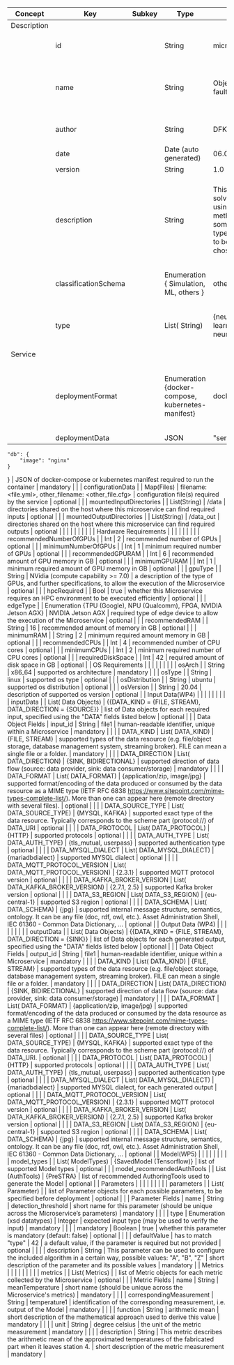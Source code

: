 | Concept               | Key                        | Subkey                     | Type                                                                | Example Value                                                                                                                                                       | Description                                                                                                                                                                                                                              | Condition |
| --------------------- | -------------------------- | -------------------------- | ------------------------------------------------------------------- | ------------------------------------------------------------------------------------------------------------------------------------------------------------------- | ---------------------------------------------------------------------------------------------------------------------------------------------------------------------------------------------------------------------------------------- | --------- |
| Description           |                            |                            |                                                                     |                                                                                                                                                                     |                                                                                                                                                                                                                                          |           |
|                       | id                         |                            | String                                                              | microservice_12312124                                                                                                                                               | unique DIGITbrain reference                                                                                                                                                                                                              | mandatory |
|                       | name                       |                            | String                                                              | Object Detection for faulty parts                                                                                                                                   | human readable short, yet descriptive name of the Microservice                                                                                                                                                                           | mandatory |
|                       | author                     |                            | String                                                              | DFKI                                                                                                                                                                | name of the authoring entity                                                                                                                                                                                                             | mandatory |
|                       | date                       |                            | Date (auto generated)                                               | 06.04.2021                                                                                                                                                          | creation date                                                                                                                                                                                                                            | mandatory |
|                       | version                    |                            | String                                                              | 1.0                                                                                                                                                                 | version                                                                                                                                                                                                                                  | mandatory |
|                       | description                |                            | String                                                              | This microservices solves a certain problem using very specific methods. It supports some special input types, and allows results to be presented in chosen format. | human readable short description of the Microservice's capabilities, e.g. which problems could be solved with it                                                                                                                         | mandatory |
|                       | classificationSchema       |                            | Enumeration { Simulation, ML, others }                              | other                                                                                                                                                               | fine-granular classification of the Microservice                                                                                                                                                                                         | mandatory |
|                       | type                       |                            | List( String)                                                       | {neural network, deep learning, convolutional neural network, CNN}                                                                                                  | detailed type of the microservice, list of keywords                                                                                                                                                                                      | mandatory |
| Service               |                            |                            |                                                                     |                                                                                                                                                                     |                                                                                                                                                                                                                                          |           |
|                       | deploymentFormat           |                            | Enumeration {docker-compose, kubernetes-manifest}                   | docker-compose                                                                                                                                                      | identifier of the deployment environment required to deploy the Microservice's container                                                                                                                                                 | mandatory |
|                       | deploymentData             |                            | JSON                                                                | "services": {
    "db": {
        "image": "nginx"
    } 
}                                                                                                         | JSON of docker-compose or kubernetes manifest required to run the container                                                                                                                                                              | mandatory |
|                       | configurationData          |                            | Map(Files)                                                          | filename: <file.yml>,
other_filename: <other_file.cfg>                                                                                                              | configuration file(s) required by the service                                                                                                                                                                                            | optional  |
|                       | mountedInputDirectories    |                            | List(String)                                                        | /data                                                                                                                                                               | directories shared on the host where this microservice can find required inputs                                                                                                                                                          | optional  |
|                       | mountedOutputDirectories   |                            | List(String)                                                        | /data_out                                                                                                                                                           | directories shared on the host where this microservice can find required outputs                                                                                                                                                         | optional  |
|                       |                            |                            |                                                                     |                                                                                                                                                                     |                                                                                                                                                                                                                                          |           |
| Hardware Requirements |                            |                            |                                                                     |                                                                                                                                                                     |                                                                                                                                                                                                                                          |           |
|                       | recommendedNumberOfGPUs    |                            | Int                                                                 | 2                                                                                                                                                                   | recommended number of GPUs                                                                                                                                                                                                               | optional  |
|                       | minimumNumberOfGPUs        |                            | Int                                                                 | 1                                                                                                                                                                   | minimum required number of GPUs                                                                                                                                                                                                          | optional  |
|                       | recommendedGPURAM          |                            | Int                                                                 | 6                                                                                                                                                                   | recommended amount of GPU memory in GB                                                                                                                                                                                                   | optional  |
|                       | minimumGPURAM              |                            | Int                                                                 | 1                                                                                                                                                                   | minimum required amount of GPU memory in GB                                                                                                                                                                                              | optional  |
|                       | gpuType                    |                            | String                                                              | NVidia (compute capability >= 7.0)                                                                                                                                  | a description of the type of GPUs, and further specifications, to allow the execution of the Microservice                                                                                                                                | optional  |
|                       | hpcRequired                |                            | Bool                                                                | true                                                                                                                                                                | whether this Microservice requires an HPC environment to be executed efficiently                                                                                                                                                         | optional  |
|                       | edgeType                   |                            | Enumeration {TPU (Google), NPU (Qualcomm), FPGA, NVIDIA Jetson AGX} | NVIDIA Jetson AGX                                                                                                                                                   | required type of edge device to allow the execution of the Microservice                                                                                                                                                                  | optional  |
|                       | recommendedRAM             |                            | String                                                              | 16                                                                                                                                                                  | recommended amount of memory in GB                                                                                                                                                                                                       | optional  |
|                       | minimumRAM                 |                            | String                                                              | 2                                                                                                                                                                   | minimum required amount memory in GB                                                                                                                                                                                                     | optional  |
|                       | recommendedCPUs            |                            | Int                                                                 | 4                                                                                                                                                                   | recommended number of CPU cores                                                                                                                                                                                                          | optional  |
|                       | minimumCPUs                |                            | Int                                                                 | 2                                                                                                                                                                   | minimum required number of CPU cores                                                                                                                                                                                                     | optional  |
|                       | requiredDiskSpace          |                            | Int                                                                 | 42                                                                                                                                                                  | required amount of disk space in GB                                                                                                                                                                                                      | optional  |
| OS Requirements       |                            |                            |                                                                     |                                                                                                                                                                     |                                                                                                                                                                                                                                          |           |
|                       | osArch                     |                            | String                                                              | x86_64                                                                                                                                                              | supported os architecture                                                                                                                                                                                                                | mandatory |
|                       | osType                     |                            | String                                                              | linux                                                                                                                                                               | supported os type                                                                                                                                                                                                                        | optional  |
|                       | osDistribution             |                            | String                                                              | ubuntu                                                                                                                                                              | supported os distribution                                                                                                                                                                                                                | optional  |
|                       | osVersion                  |                            | String                                                              | 20.04                                                                                                                                                               | description of supported os version                                                                                                                                                                                                      | optional  |
| Input Data(WP4)       |                            |                            |                                                                     |                                                                                                                                                                     |                                                                                                                                                                                                                                          |           |
|                       | inputData                  |                            | List( Data Objects)                                                 | {{DATA_KIND = {FILE, STREAM}, DATA_DIRECTION = {SOURCE}}                                                                                                            | list of Data objects for each required input, specified using the "DATA" fields listed below                                                                                                                                             | optional  |
|                       | Data Object Fields         | input_id                   | String                                                              | file1                                                                                                                                                               | human-readable identifier, unique within a Microservice                                                                                                                                                                                  | mandatory |
|                       |                            | DATA_KIND                  | List( DATA_KIND)                                                    | {FILE, STREAM}                                                                                                                                                      | supported types of the data resource (e.g. file/object storage, database management system, streaming broker). FILE can mean a single file or a folder.                                                                                  | mandatory |
|                       |                            | DATA_DIRECTION             | List( DATA_DIRECTION)                                               | {SINK, BIDIRECTIONAL}                                                                                                                                               | supported direction of data flow (source: data provider, sink: data consumer/storage)                                                                                                                                                    | mandatory |
|                       |                            | DATA_FORMAT                | List( DATA_FORMAT)                                                  | {application/zip, image/jpg}                                                                                                                                        | supported format/encoding of the data produced or consumed by the data resource as a MIME type (IETF RFC 6838 https://www.sitepoint.com/mime-types-complete-list/). More than one can appear here (remote directory with several files). | optional  |
|                       |                            | DATA_SOURCE_TYPE           | List( DATA_SOURCE_TYPE)                                             | {MYSQL, KAFKA}                                                                                                                                                      | supported exact type of the data resource. Typically corresponds to the scheme part (protocol://) of DATA_URI                                                                                                                            | optional  |
|                       |                            | DATA_PROTOCOL              | List( DATA_PROTOCOL)                                                | {HTTP}                                                                                                                                                              | supported protocols                                                                                                                                                                                                                      | optional  |
|                       |                            | DATA_AUTH_TYPE             | List( DATA_AUTH_TYPE)                                               | {tls_mutual, userpass}                                                                                                                                              | supported authentication type                                                                                                                                                                                                            | optional  |
|                       |                            | DATA_MYSQL_DIALECT         | List( DATA_MYSQL_DIALECT)                                           | {mariadbdialect}                                                                                                                                                    | supported MYSQL dialect                                                                                                                                                                                                                  | optional  |
|                       |                            | DATA_MQTT_PROTOCOL_VERSION | List( DATA_MQTT_PROTOCOL_VERSION)                                   | {2.3.1}                                                                                                                                                             | supported MQTT protocol version                                                                                                                                                                                                          | optional  |
|                       |                            | DATA_KAFKA_BROKER_VERSION  | List( DATA_KAFKA_BROKER_VERSION)                                    | {2.7.1, 2.5}                                                                                                                                                        | supported Kafka broker version                                                                                                                                                                                                           | optional  |
|                       |                            | DATA_S3_REGION             | List( DATA_S3_REGION)                                               | {eu-central-1}                                                                                                                                                      | supported S3 region                                                                                                                                                                                                                      | optional  |
|                       |                            | DATA_SCHEMA                | List( DATA_SCHEMA)                                                  | {jpg}                                                                                                                                                               | supported internal message structure, semantics, ontology.
It can be any file (doc, rdf, owl, etc.). Asset Administration Shell, IEC 61360 - Common Data Dictionary, …                                                                   | optional  |
| Output Data (WP4)     |                            |                            |                                                                     |                                                                                                                                                                     |                                                                                                                                                                                                                                          |           |
|                       | outputData                 |                            | List( Data Objects)                                                 | {{DATA_KIND = {FILE, STREAM}, DATA_DIRECTION = {SINK}}                                                                                                              | list of Data objects for each generated output, specified using the "DATA" fields listed below                                                                                                                                           | optional  |
|                       | Data Object Fields         | output_id                  | String                                                              | file1                                                                                                                                                               | human-readable identifier, unique within a Microservice                                                                                                                                                                                  | mandatory |
|                       |                            | DATA_KIND                  | List( DATA_KIND)                                                    | {FILE, STREAM}                                                                                                                                                      | supported types of the data resource (e.g. file/object storage, database management system, streaming broker). FILE can mean a single file or a folder.                                                                                  | mandatory |
|                       |                            | DATA_DIRECTION             | List( DATA_DIRECTION)                                               | {SINK, BIDIRECTIONAL}                                                                                                                                               | supported direction of data flow (source: data provider, sink: data consumer/storage)                                                                                                                                                    | mandatory |
|                       |                            | DATA_FORMAT                | List( DATA_FORMAT)                                                  | {application/zip, image/jpg}                                                                                                                                        | supported format/encoding of the data produced or consumed by the data resource as a MIME type (IETF RFC 6838 https://www.sitepoint.com/mime-types-complete-list/). More than one can appear here (remote directory with several files)  | optional  |
|                       |                            | DATA_SOURCE_TYPE           | List( DATA_SOURCE_TYPE)                                             | {MYSQL, KAFKA}                                                                                                                                                      | supported exact type of the data resource. Typically corresponds to the scheme part (protocol://) of DATA_URI.                                                                                                                           | optional  |
|                       |                            | DATA_PROTOCOL              | List( DATA_PROTOCOL)                                                | {HTTP}                                                                                                                                                              | supported protocols                                                                                                                                                                                                                      | optional  |
|                       |                            | DATA_AUTH_TYPE             | List( DATA_AUTH_TYPE)                                               | {tls_mutual, userpass}                                                                                                                                              | supported authentication type                                                                                                                                                                                                            | optional  |
|                       |                            | DATA_MYSQL_DIALECT         | List( DATA_MYSQL_DIALECT)                                           | {mariadbdialect}                                                                                                                                                    | supported MYSQL dialect, for each generated output                                                                                                                                                                                       | optional  |
|                       |                            | DATA_MQTT_PROTOCOL_VERSION | List( DATA_MQTT_PROTOCOL_VERSION)                                   | {2.3.1}                                                                                                                                                             | supported MQTT protocol version                                                                                                                                                                                                          | optional  |
|                       |                            | DATA_KAFKA_BROKER_VERSION  | List( DATA_KAFKA_BROKER_VERSION)                                    | {2.7.1, 2.5}                                                                                                                                                        | supported Kafka broker version                                                                                                                                                                                                           | optional  |
|                       |                            | DATA_S3_REGION             | List( DATA_S3_REGION)                                               | {eu-central-1}                                                                                                                                                      | supported S3 region                                                                                                                                                                                                                      | optional  |
|                       |                            | DATA_SCHEMA                | List( DATA_SCHEMA)                                                  | {jpg}                                                                                                                                                               | supported internal message structure, semantics, ontology.
It can be any file (doc, rdf, owl, etc.). Asset Administration Shell, IEC 61360 - Common Data Dictionary, …                                                                   | optional  |
| Model(WP5)            |                            |                            |                                                                     |                                                                                                                                                                     |                                                                                                                                                                                                                                          |           |
|                       | model_types                |                            | List( ModelTypes)                                                   | {SavedModel (Tensorflow)}                                                                                                                                           | list of supported Model types                                                                                                                                                                                                            | optional  |
|                       | model_recommendedAuthTools |                            | List (AuthTools)                                                    | {PreSTRA}                                                                                                                                                           | list of recommended AuthoringTools used to generate the Model                                                                                                                                                                            | optional  |
| Parameters            |                            |                            |                                                                     |                                                                                                                                                                     |                                                                                                                                                                                                                                          |           |
|                       | parameters                 |                            | List( Parameter)                                                    |                                                                                                                                                                     | list of Parameter objects for each possible parameters, to be specified before deployment                                                                                                                                                | optional  |
|                       | Parameter Fields           | name                       | String                                                              | detection_threshold                                                                                                                                                 | short name for this parameter (should be unique across the Microservice’s parameters)                                                                                                                                                    | mandatory |
|                       |                            | type                       | Enumeration (xsd datatypes)                                         | Integer                                                                                                                                                             | expected input type (may be used to verify the input)                                                                                                                                                                                    | mandatory |
|                       |                            | mandatory                  | Boolean                                                             | true                                                                                                                                                                | whether this parameter is mandatory (default: false)                                                                                                                                                                                     | optional  |
|                       |                            | defaultValue               | has to match "type"                                                 | 42                                                                                                                                                                  | a default value, if the parameter is required but not provided                                                                                                                                                                           | optional  |
|                       |                            | description                | String                                                              | This parameter can be used to configure the included algorithm in a certain way, possible values: "A", "B", "Z"                                                     | short description of the parameter and its possible values                                                                                                                                                                               | mandatory |
| Metrics               |                            |                            |                                                                     |                                                                                                                                                                     |                                                                                                                                                                                                                                          |           |
|                       | metrics                    |                            | List( Metrics)                                                      |                                                                                                                                                                     | list of Metric objects for each metric collected by the Microservice                                                                                                                                                                     | optional  |
|                       | Metric Fields              | name                       | String                                                              | meanTemperature                                                                                                                                                     | short name (should be unique across the Microservice's metrics)                                                                                                                                                                          | mandatory |
|                       |                            | correspondingMeasurement   | String                                                              | temperature1                                                                                                                                                        | identification of the corresponding measurement, i.e. output of the Model                                                                                                                                                                | mandatory |
|                       |                            | function                   | String                                                              | arithmetic mean                                                                                                                                                     | short description of the mathematical approach used to derive this value                                                                                                                                                                 | mandatory |
|                       |                            | unit                       | String                                                              | degree celsius                                                                                                                                                      | the unit of the metric measurement                                                                                                                                                                                                       | mandatory |
|                       |                            | description                | String                                                              | This metric describes the arithmetic mean of the approximated temperatures of the fabricated part when it leaves station 4.                                         | short description of the metric measurement                                                                                                                                                                                              | mandatory |

